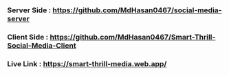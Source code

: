 ### Server Side : https://github.com/MdHasan0467/social-media-server
### Client Side : https://github.com/MdHasan0467/Smart-Thrill-Social-Media-Client
### Live Link : https://smart-thrill-media.web.app/

